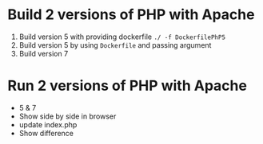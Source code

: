 # Build 2 versions of PHP with Apache

1. Build version 5 with providing dockerfile `./ -f DockerfilePhP5`
2. Build version 5 by using `Dockerfile` and passing argument
3. Build version 7

# Run 2 versions of PHP with Apache
- 5 & 7
- Show side by side in browser
- update index.php 
- Show difference